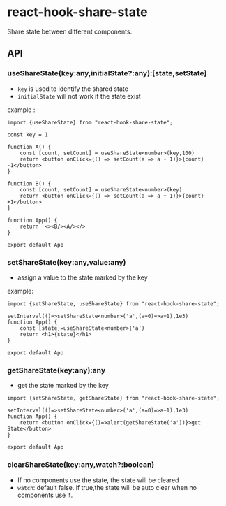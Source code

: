 # react-hook-share-state

Share state between different components.

## API
### useShareState(key:any,initialState?:any):[state,setState]
- `key` is used to identify the shared state
- `initialState` will not work if the state exist

example :
```tsx
import {useShareState} from "react-hook-share-state";

const key = 1

function A() {
    const [count, setCount] = useShareState<number>(key,100)
    return <button onClick={() => setCount(a => a - 1)}>{count} -1</button>
}

function B() {
    const [count, setCount] = useShareState<number>(key)
    return <button onClick={() => setCount(a => a + 1)}>{count} +1</button>
}

function App() {
    return  <><B/><A/></>
}

export default App
```

### setShareState(key:any,value:any)
- assign a value to the state marked by the key

example:
```tsx
import {setShareState, useShareState} from "react-hook-share-state";

setInterval(()=>setShareState<number>('a',(a=0)=>a+1),1e3)
function App() {
    const [state]=useShareState<number>('a')
    return <h1>{state}</h1>
}

export default App
```


### getShareState(key:any):any
- get the state marked by the key

```tsx
import {setShareState, getShareState} from "react-hook-share-state";

setInterval(()=>setShareState<number>('a',(a=0)=>a+1),1e3)
function App() { 
    return <button onClick={()=>alert(getShareState('a'))}>get State</button>
}

export default App
```

### clearShareState(key:any,watch?:boolean)
- If no components use the state, the state will be cleared
- `watch`: default false. if true,the state will be auto clear when no components use it.